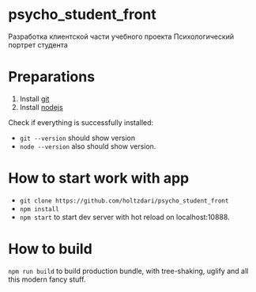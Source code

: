 # psycho_student_front
Разработка клиентской части учебного проекта Психологический портрет студента 

# Preparations
1. Install [git](https://git-scm.com/)
2. Install [nodejs](https://nodejs.org)

Check if everything is successfully installed:
- `git --version` should show version
- `node --version` also should show version.

# How to start work with app
 - `git clone https://github.com/holtzdari/psycho_student_front`
 - `npm install`
 - `npm start` to start dev server with hot reload on localhost:10888.
# How to build
`npm run build` to build production bundle, with tree-shaking, uglify and all this modern fancy stuff.
